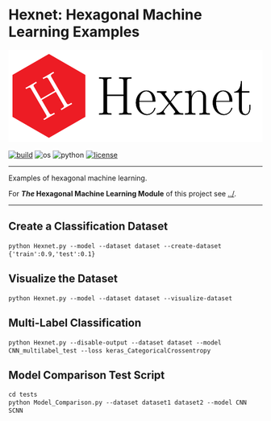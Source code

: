 Hexnet: Hexagonal Machine Learning Examples
===========================================


![Hexnet logo](../../doc/logos/Hexnet_logo_large.png "Hexnet logo")

[![build](https://travis-ci.com/TSchlosser13/Hexnet.svg?branch=master)](https://travis-ci.com/TSchlosser13/Hexnet)
![os](https://img.shields.io/badge/os-linux%20%7C%20windows-blue)
![python](https://img.shields.io/badge/python-3.7-blue)
[![license](https://img.shields.io/github/license/TSchlosser13/Hexnet)](https://github.com/TSchlosser13/Hexnet/blob/master/_ML/LICENSE.txt)


---

Examples of hexagonal machine learning.

For **_The_ Hexagonal Machine Learning Module** of this project see [../](https://github.com/TSchlosser13/Hexnet/tree/master/_ML).

---




Create a Classification Dataset
-------------------------------

```
python Hexnet.py --model --dataset dataset --create-dataset {'train':0.9,'test':0.1}
```


Visualize the Dataset
---------------------

```
python Hexnet.py --model --dataset dataset --visualize-dataset
```


Multi-Label Classification
--------------------------

```
python Hexnet.py --disable-output --dataset dataset --model CNN_multilabel_test --loss keras_CategoricalCrossentropy
```


Model Comparison Test Script
----------------------------

```
cd tests
python Model_Comparison.py --dataset dataset1 dataset2 --model CNN SCNN
```



